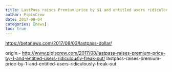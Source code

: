 ```yaml
---
title: LastPass raises Premium price by $1 and entitled users ridiculously freak out
author: PipisCrew
date: 2017-08-04
categories: [news]
toc: true
---
```


https://betanews.com/2017/08/03/lastpass-dollar/

origin - http://www.pipiscrew.com/2017/08/lastpass-raises-premium-price-by-1-and-entitled-users-ridiculously-freak-out/ lastpass-raises-premium-price-by-1-and-entitled-users-ridiculously-freak-out